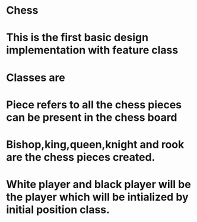 # Chess
# This is the first basic design implementation with feature class

# Classes are
# Piece refers to all the chess pieces can be present in the chess board

# Bishop,king,queen,knight and rook are the chess pieces created.

# White player and black player will be the player which will be intialized by initial position class.

